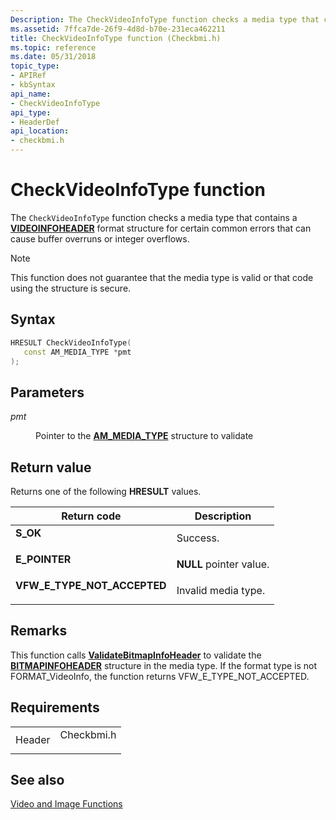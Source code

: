 ```yaml
---
Description: The CheckVideoInfoType function checks a media type that contains a VIDEOINFOHEADER format structure for certain common errors that can cause buffer overruns or integer overflows.
ms.assetid: 7ffca7de-26f9-4d8d-b70e-231eca462211
title: CheckVideoInfoType function (Checkbmi.h)
ms.topic: reference
ms.date: 05/31/2018
topic_type: 
- APIRef
- kbSyntax
api_name: 
- CheckVideoInfoType
api_type: 
- HeaderDef
api_location: 
- checkbmi.h
---
```


# CheckVideoInfoType function

The `CheckVideoInfoType` function checks a media type that contains a [**VIDEOINFOHEADER**](/previous-versions/windows/desktop/api/amvideo/ns-amvideo-videoinfoheader) format structure for certain common errors that can cause buffer overruns or integer overflows.

> [!Note]  
> This function does not guarantee that the media type is valid or that code using the structure is secure.

 

## Syntax


```C++
HRESULT CheckVideoInfoType(
   const AM_MEDIA_TYPE *pmt
);
```



## Parameters

<dl> <dt>

*pmt* 
</dt> <dd>

Pointer to the [**AM\_MEDIA\_TYPE**](/windows/win32/api/strmif/ns-strmif-am_media_type) structure to validate

</dd> </dl>

## Return value

Returns one of the following **HRESULT** values.



| Return code                                                                                                | Description                        |
|------------------------------------------------------------------------------------------------------------|------------------------------------|
| <dl> <dt>**S\_OK**</dt> </dl>                       | Success.<br/>                |
| <dl> <dt>**E\_POINTER**</dt> </dl>                  | **NULL** pointer value.<br/> |
| <dl> <dt>**VFW\_E\_TYPE\_NOT\_ACCEPTED**</dt> </dl> | Invalid media type.<br/>     |



 

## Remarks

This function calls [**ValidateBitmapInfoHeader**](validatebitmapinfoheader.md) to validate the [**BITMAPINFOHEADER**](/windows/win32/api/wingdi/ns-wingdi-bitmapinfoheader) structure in the media type. If the format type is not FORMAT\_VideoInfo, the function returns VFW\_E\_TYPE\_NOT\_ACCEPTED.

## Requirements



|                   |                                                                                       |
|-------------------|---------------------------------------------------------------------------------------|
| Header<br/> | <dl> <dt>Checkbmi.h</dt> </dl> |



## See also

<dl> <dt>

[Video and Image Functions](video-and-image-functions.md)
</dt> </dl>

 

 




